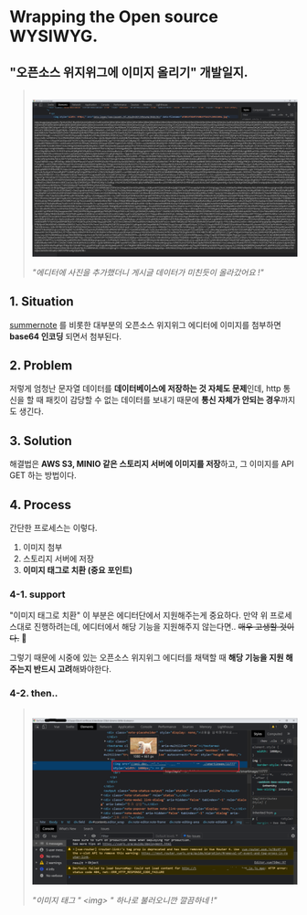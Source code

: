 # Wrapping the Open source WYSIWYG.
## "오픈소스 위지위그에 이미지 올리기" 개발일지.

> &nbsp;
> <img src="./images/base64.PNG">
>
> *"에디터에 사진을 추가했더니 게시글 데이터가 미친듯이 올라갔어요 !"*

## 1. Situation
[summernote](https://summernote.org/) 를 비롯한 대부분의 오픈소스 위지위그 에디터에 이미지를 첨부하면 **base64 인코딩** 되면서 첨부된다.

## 2. Problem
저렇게 엄청난 문자열 데이터를 **데이터베이스에 저장하는 것 자체도 문제**인데, http 통신을 할 때 패킷이 감당할 수 없는 데이터를 보내기 때문에 **통신 자체가 안되는 경우**까지도 생긴다.

## 3. Solution
해결법은 **AWS S3, MINIO 같은 스토리지 서버에 이미지를 저장**하고, 그 이미지를 API GET 하는 방법이다.

## 4. Process
간단한 프로세스는 이렇다.

1. 이미지 첨부
2. 스토리지 서버에 저장
3. **이미지 태그로 치환 (중요 포인트)**

### 4-1. support
"이미지 태그로 치환" 이 부분은 에디터단에서 지원해주는게 중요하다.
만약 위 프로세스대로 진행하려는데, 에디터에서 해당 기능을 지원해주지 않는다면.. <s>매우 고생할 것이다.</s>  🤦

그렇기 때문에 시중에 있는 오픈소스 위지위그 에디터를 채택할 때 **해당 기능을 지원 해주는지 반드시 고려**해봐야한다.

### 4-2. then..

> &nbsp;
> <img src="./images/img_tag.png">
>
> *"이미지 태그 " &lt;img&gt; " 하나로 불러오니깐 깔끔하네 !"*
